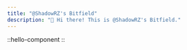 ```yaml
---
title: "@ShadowRZ's Bitfield"
description: "👋 Hi there! This is @ShadowRZ's Bitfield."
---
```


::hello-component
::
